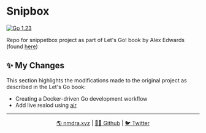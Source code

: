 # Snipbox

<a href="https://golang.org/doc/go1.23"><img alt="Go 1.23" src="https://img.shields.io/badge/golang-1.23-blue?logo=go&color=5EC9E3"></a>

Repo for snippetbox project as part of Let's Go! book by Alex Edwards 
(found [here](https://lets-go.alexedwards.net))

## ✨ My Changes
This section highlights the modifications made to the original project as described in the Let's Go book:

- Creating a Docker-driven Go development workflow
- Add live realod using [air](https://github.com/air-verse/air)

---

<div align="center">
  <a href="blog.nimendra.xyz"> 🌎 nmdra.xyz</a> |
  <a href="https://github.com/nmdra"> 👨‍💻 Github</a> |
  <a href="https://twitter.com/nimendra_"> 🐦 Twitter</a>
</div>
